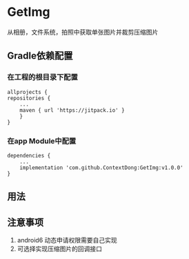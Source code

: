 # GetImg
从相册，文件系统，拍照中获取单张图片并裁剪压缩图片
## Gradle依赖配置
### 在工程的根目录下配置
```
allprojects {
repositories {
	...
	maven { url 'https://jitpack.io' }
	}
}
```
### 在app Module中配置
```
dependencies {
	...
	implementation 'com.github.ContextDong:GetImg:v1.0.0'
}
````

## 用法

## 注意事项
1. android6 动态申请权限需要自己实现
2. 可选择实现压缩图片的回调接口
